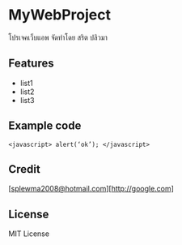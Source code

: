 # MyWebProject
โปรเจคเว็บแอพ จัดทำโดย สริต  ปลิวมา
## Features
* list1
* list2
* list3
## Example code
`<javascript>
alert(‘ok’);
</javascript>`
## Credit
[splewma2008@hotmail.com][http://google.com]
## License
MIT License
